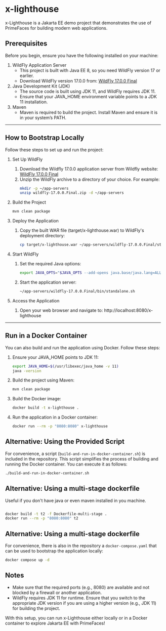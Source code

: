 # x-lighthouse

x-Lighthouse is a Jakarta EE demo project that demonstrates the use of PrimeFaces for building modern web applications.

## Prerequisites

Before you begin, ensure you have the following installed on your machine:

1. WildFly Application Server
   - This project is built with Java EE 8, so you need WildFly version 17 or earlier.
   - Download WildFly version 17.0.0 from: [WildFly 17.0.0 Final](https://download.jboss.org/wildfly/17.0.1.Final/wildfly-17.0.1.Final.zip)  
2. Java Development Kit (JDK)
   - The source code is built using JDK 11, and WildFly requires JDK 11.
   - Ensure that your JAVA_HOME environment variable points to a JDK 11 installation.
3. Maven
   - Maven is required to build the project. Install Maven and ensure it is in your system’s PATH.

---

## How to Bootstrap Locally

Follow these steps to set up and run the project:

1. Set Up WildFly
   1. Download the Wildfly 17.0.0 application server from Wildfly website: [WildFly 17.0.0 Final](https://download.jboss.org/wildfly/17.0.1.Final/wildfly-17.0.1.Final.zip)
   2. Unzip the WildFly archive to a directory of your choice. For example:
      ```sh
      mkdir -p ~/app-servers
      unzip wildfly-17.0.0.Final.zip -d ~/app-servers
      ```
2. Build the Project
   ```sh
   mvn clean package
   ```
3. Deploy the Application

   1. Copy the built WAR file (target/x-lighthouse.war) to WildFly's deployment directory:
      ```sh
      cp target/x-lighthouse.war ~/app-servers/wildfly-17.0.0.Final/standalone/deployments/x-lighthouse.war
      ```
4. Start WildFly
   1. Set the required Java options:
      ```sh
      export JAVA_OPTS="$JAVA_OPTS --add-opens java.base/java.lang=ALL-UNNAMED"
      ```  
   2. Start the application server:
      ```sh
      ~/app-servers/wildfly-17.0.0.Final/bin/standalone.sh
      ```
5. Access the Application
   1. Open your web browser and navigate to:
      http://localhost:8080/x-lighthouse

---

## Run in a Docker Container

You can also build and run the application using Docker. Follow these steps:

1. Ensure your JAVA_HOME points to JDK 11:
   ```sh
   export JAVA_HOME=$(/usr/libexec/java_home -v 11)
   java -version
   ```
   
2. Build the project using Maven:
   ```sh
   mvn clean package
   ```

3. Build the Docker image:
   ```sh
   docker build -t x-lighthouse .
   ```

4. Run the application in a Docker container:
   ```sh
   docker run --rm -p "8080:8080" x-lighthouse
   ```

## Alternative: Using the Provided Script

For convenience, a script (`build-and-run-in-docker-container.sh`) is included in the repository. This script simplifies the process of building and running the Docker container. You can execute it as follows:

```sh
./build-and-run-in-docker-container.sh
```

## Alternative: Using a multi-stage dockerfile

Useful if you don't have java or even maven installed in you machine.

```sh

docker build -t t2 -f Dockerfile-multi-stage .
docker run --rm -p "8080:8080" t2
```

## Alternative: Using a multi-stage dockerfile

For convenience, there is also in the repository a `docker-compose.yaml` that can be used to bootstrap the application locally:

```sh
docker compose up -d
```


## Notes

- Make sure that the required ports (e.g., 8080) are available and not blocked by a firewall or another application.
- WildFly requires JDK 11 for runtime. Ensure that you switch to the appropriate JDK version if you are using a higher version (e.g., JDK 11) for building the project.

With this setup, you can run x-Lighthouse either locally or in a Docker container to explore Jakarta EE with PrimeFaces!






